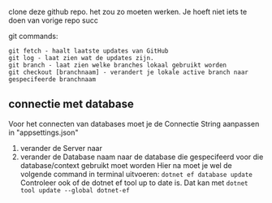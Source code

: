 
clone deze github repo.
het zou zo moeten werken. 
Je hoeft niet iets te doen van vorige repo
succ

git commands: 
```
git fetch - haalt laatste updates van GitHub
git log - laat zien wat de updates zijn.
git branch - laat zien welke branches lokaal gebruikt worden
git checkout [branchnaam] - verandert je lokale active branch naar gespecifeerde branchnaam
```

## connectie met database
Voor het connecten van databases moet je de Connectie String aanpassen in "appsettings.json"
1. verander de Server naar
2. verander de Database naam naar de database die gespecifeerd voor die database/context gebruikt moet worden
Hier na moet je wel de volgende command in terminal uitvoeren: ```dotnet ef database update```
Controleer ook of de dotnet ef tool up to date is. Dat kan met ```dotnet tool update --global dotnet-ef```